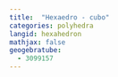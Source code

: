 ```yaml
---
title:  "Hexaedro - cubo"
categories: polyhedra
langid: hexahedron
mathjax: false
geogebratube:
  - 3099157
---
```


<div style="height:600px; width:800px; margin: auto;" id="applet_container3099157"></div>

